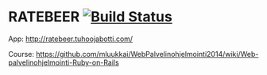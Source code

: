 # RATEBEER [![Build Status](https://travis-ci.org/tuhoojabotti/ratebeer.png)](https://travis-ci.org/tuhoojabotti/ratebeer)

App: http://ratebeer.tuhoojabotti.com/

Course: https://github.com/mluukkai/WebPalvelinohjelmointi2014/wiki/Web-palvelinohjelmointi-Ruby-on-Rails
